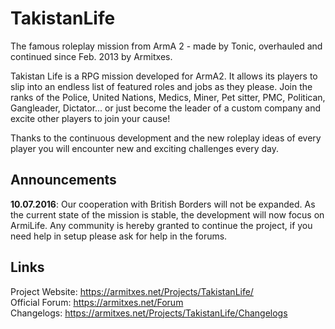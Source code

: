 # TakistanLife
The famous roleplay mission from ArmA 2 - made by Tonic, overhauled and continued since Feb. 2013 by Armitxes.

Takistan Life is a RPG mission developed for ArmA2.
It allows its players to slip into an endless list of featured roles and jobs as they please. Join the ranks of the Police, United Nations, Medics, Miner, Pet sitter, PMC, Politican, Gangleader, Dictator... or just become the leader of a custom company and excite other players to join your cause!

Thanks to the continuous development and the new roleplay ideas of every player you will encounter new and exciting challenges every day.


## Announcements
**10.07.2016**: Our cooperation with British Borders will not be expanded. As the current state of the mission is stable, the development will now focus on ArmiLife. Any community is hereby granted to continue the project, if you need help in setup please ask for help in the forums.

## Links
Project Website: https://armitxes.net/Projects/TakistanLife/ <br />
Official Forum: https://armitxes.net/Forum <br />
Changelogs: https://armitxes.net/Projects/TakistanLife/Changelogs
